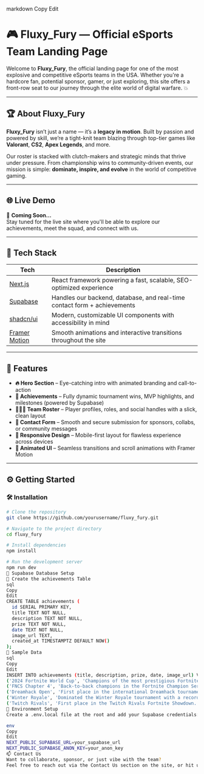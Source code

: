 
markdown
Copy
Edit
# 🎮 Fluxy_Fury — Official eSports Team Landing Page

Welcome to **Fluxy_Fury**, the official landing page for one of the most explosive and competitive eSports teams in the USA. Whether you're a hardcore fan, potential sponsor, gamer, or just exploring, this site offers a front-row seat to our journey through the elite world of digital warfare. 💥

---

## 🏆 About Fluxy_Fury

**Fluxy_Fury** isn’t just a name — it’s a **legacy in motion**. Built by passion and powered by skill, we’re a tight-knit team blazing through top-tier games like **Valorant**, **CS2**, **Apex Legends**, and more.

Our roster is stacked with clutch-makers and strategic minds that thrive under pressure. From championship wins to community-driven events, our mission is simple: **dominate, inspire, and evolve** in the world of competitive gaming.

---

## 🌐 Live Demo

🚧 **Coming Soon...**  
Stay tuned for the live site where you'll be able to explore our achievements, meet the squad, and connect with us.

---

## 🧪 Tech Stack

| Tech            | Description                                                                 |
|-----------------|-----------------------------------------------------------------------------|
| [Next.js](https://nextjs.org)       | React framework powering a fast, scalable, SEO-optimized experience       |
| [Supabase](https://supabase.com)    | Handles our backend, database, and real-time contact form + achievements |
| [shadcn/ui](https://ui.shadcn.com/) | Modern, customizable UI components with accessibility in mind             |
| [Framer Motion](https://www.framer.com/motion/) | Smooth animations and interactive transitions throughout the site   |

---

## 🎯 Features

- **🔥 Hero Section** – Eye-catching intro with animated branding and call-to-action
- **🏅 Achievements** – Fully dynamic tournament wins, MVP highlights, and milestones (powered by Supabase)
- **🧑‍🤝‍🧑 Team Roster** – Player profiles, roles, and social handles with a slick, clean layout
- **📩 Contact Form** – Smooth and secure submission for sponsors, collabs, or community messages
- **📱 Responsive Design** – Mobile-first layout for flawless experience across devices
- **💫 Animated UI** – Seamless transitions and scroll animations with Framer Motion

---

## ⚙️ Getting Started

### 🛠️ Installation

```bash
# Clone the repository
git clone https://github.com/yourusername/fluxy_fury.git

# Navigate to the project directory
cd fluxy_fury

# Install dependencies
npm install

# Run the development server
npm run dev
🧩 Supabase Database Setup
🏅 Create the achievements Table
sql
Copy
Edit
CREATE TABLE achievements (
  id SERIAL PRIMARY KEY,
  title TEXT NOT NULL,
  description TEXT NOT NULL,
  prize TEXT NOT NULL,
  date TEXT NOT NULL,
  image_url TEXT,
  created_at TIMESTAMPTZ DEFAULT NOW()
);
🌟 Sample Data
sql
Copy
Edit
INSERT INTO achievements (title, description, prize, date, image_url) VALUES
('2024 Fortnite World Cup', 'Champions of the most prestigious Fortnite tournament, defeating 100 teams.', '$3,000,000', 'March 2024', '/images/achievement1.jpg'),
('FNCS Chapter 4', 'Back-to-back champions in the Fortnite Champion Series.', '$1,200,000', 'November 2023', '/images/achievement2.jpg'),
('Dreamhack Open', 'First place in the international Dreamhack tournament.', '$500,000', 'July 2023', '/images/achievement3.jpg'),
('Winter Royale', 'Dominated the Winter Royale tournament with a record-breaking score.', '$800,000', 'December 2023', '/images/achievement1.jpg'),
('Twitch Rivals', 'First place in the Twitch Rivals Fortnite Showdown.', '$250,000', 'February 2024', '/images/achievement2.jpg');
🔐 Environment Setup
Create a .env.local file at the root and add your Supabase credentials:

env
Copy
Edit
NEXT_PUBLIC_SUPABASE_URL=your_supabase_url
NEXT_PUBLIC_SUPABASE_ANON_KEY=your_anon_key
📫 Contact Us
Want to collaborate, sponsor, or just vibe with the team?
Feel free to reach out via the Contact Us section on the site, or hit us up on our socials.
